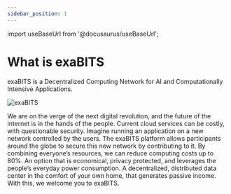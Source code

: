```yaml
---
sidebar_position: 1
---
```


import useBaseUrl from '@docusaurus/useBaseUrl';

# What is exaBITS

exaBITS is a Decentralized Computing Network for AI and Computationally Intensive Applications.

<div className="image-block image-block-small">
    <img
    src={useBaseUrl('img/assets/images/exabits.webp')}
    alt="exaBITS"
    />
</div>

We are on the verge of the next digital revolution, and the future of the internet is in the hands of the people. Current cloud services can be costly, with questionable security. Imagine running an application on a new network controlled by the users. The exaBITS platform allows participants around the globe to secure this new network by contributing to it. By combining everyone’s resources, we can reduce computing costs up to 80%. An option that is economical, privacy protected, and leverages the people’s everyday power consumption. A decentralized, distributed data center in the comfort of your own home, that generates passive income. With this, we welcome you to exaBITS.

